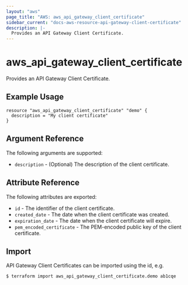 ```yaml
---
layout: "aws"
page_title: "AWS: aws_api_gateway_client_certificate"
sidebar_current: "docs-aws-resource-api-gateway-client-certificate"
description: |-
  Provides an API Gateway Client Certificate.
---
```


# aws\_api\_gateway\_client\_certificate

Provides an API Gateway Client Certificate.

## Example Usage

```hcl
resource "aws_api_gateway_client_certificate" "demo" {
  description = "My client certificate"
}
```

## Argument Reference

The following arguments are supported:

* `description` - (Optional) The description of the client certificate.


## Attribute Reference

The following attributes are exported:

* `id` - The identifier of the client certificate.
* `created_date` - The date when the client certificate was created.
* `expiration_date` - The date when the client certificate will expire.
* `pem_encoded_certificate` - The PEM-encoded public key of the client certificate.

## Import

API Gateway Client Certificates can be imported using the id, e.g.

```
$ terraform import aws_api_gateway_client_certificate.demo ab1cqe
```
